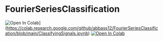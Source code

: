 # FourierSeriesClassification

![Open In Colab](https://colab.research.google.com/assets/colab-badge.svg)](https://colab.research.google.com/github/abbass12/FourierSeriesClassification/blob/main/ClassifyingSignals.ipynb)
[![Open In Colab](https://colab.research.google.com/assets/colab-badge.svg)](https://colab.research.google.com/github/googlecolab/colabtools/blob/master/notebooks/colab-github-demo.ipynb)
